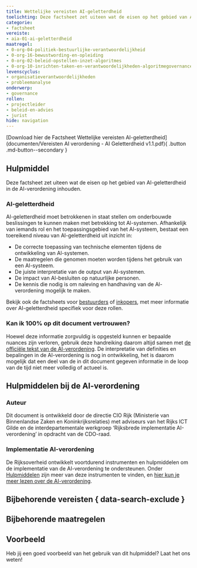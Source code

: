 ```yaml
---
title: Wettelijke vereisten AI-geletterdheid
toelichting: Deze factsheet zet uiteen wat de eisen op het gebied van AI-geletterdheid in de AI-verordening inhouden.
categorie:
- factsheet
vereiste:
- aia-01-ai-geletterdheid
maatregel:
- 0-org-04-politiek-bestuurlijke-verantwoordelijkheid
- 0-org-16-bewustwording-en-opleiding
- 0-org-02-beleid-opstellen-inzet-algoritmes
- 0-org-10-inrichten-taken-en-verantwoordelijkheden-algoritmegovernance
levenscyclus:
- organisatieverantwoordelijkheden
- probleemanalyse
onderwerp:
- governance
rollen:
- projectleider
- beleid-en-advies
- jurist
hide: navigation
---
```


<!-- tags -->

[Download hier de Factsheet Wettelijke vereisten AI-geletterdheid](documenten/Vereisten AI verordening - AI Geletterdheid v1.1.pdf){ .button .md-button--secondary }

## Hulpmiddel
Deze factsheet zet uiteen wat de eisen op het gebied van AI-geletterdheid in de AI-verordening inhouden.

### AI-geletterdheid
Al-geletterdheid moet betrokkenen in staat stellen om onderbouwde beslissingen te kunnen maken met betrekking tot Al-systemen. 
Afhankelijk van iemands rol en het toepassingsgebied van het Al-systeem, bestaat een toereikend niveau van Al-geletterdheid uit inzicht in:

- De correcte toepassing van technische elementen tijdens de ontwikkeling van Al-systemen.
- De maatregelen die genomen moeten worden tijdens het gebruik van een Al-systeem.
- De juiste interpretatie van de output van Al-systemen.
- De impact van Al-besluiten op natuurlijke personen.
- De kennis die nodig is om naleving en handhaving van de Al-verordening mogelijk te maken.

Bekijk ook de factsheets voor [bestuurders](factsheet-AI-geletterdheid-bestuurders.md) of [inkopers](factsheet-AI-geletterdheid-inkopers.md), met meer informatie over AI-geletterdheid specifiek voor deze rollen.

### Kan ik 100% op dit document vertrouwen?
Hoewel deze informatie zorgvuldig is opgesteld kunnen er bepaalde nuances zijn verloren, gebruik deze handreiking daarom altijd samen met [de officiële tekst van de AI-verordening](https://eur-lex.europa.eu/legal-content/NL/TXT/?uri=CELEX:32024R1689).
De interpretatie van definities en bepalingen in de AI-verordening is nog in ontwikkeling, het is daarom mogelijk dat een deel van de in dit document gegeven informatie in de loop van de tijd niet meer volledig of actueel is.

## Hulpmiddelen bij de AI-verordening

### Auteur
Dit document is ontwikkeld door de directie CIO Rijk (Ministerie van Binnenlandse Zaken en Koninkrijksrelaties) met adviseurs van het Rijks ICT Gilde en de interdepartementale werkgroep ‘Rijksbrede implementatie AI-verordening’ in opdracht van de CDO-raad.

### Implementatie AI-verordening
De Rijksoverheid ontwikkelt voortdurend instrumenten en hulpmiddelen om de implementatie van de AI-verordening te ondersteunen. Onder [Hulpmiddelen](index.md) zijn meer van deze instrumenten te vinden, en [hier kun je meer lezen over de AI-verordening](../../ai-verordening/index.md).

## Bijbehorende vereisten { data-search-exclude }

<!-- list_vereisten_on_maatregelen_page -->

## Bijbehorende maatregelen

<!-- list_maatregelen_on_hulpmiddelen_page -->

## Voorbeeld

Heb jij een goed voorbeeld van het gebruik van dit hulpmiddel? Laat het ons weten!
